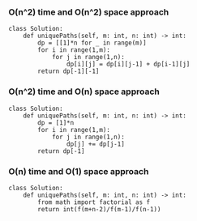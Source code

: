 ### O(n^2) time and O(n^2) space approach 

```python3
class Solution:
    def uniquePaths(self, m: int, n: int) -> int:
        dp = [[1]*n for _ in range(m)]
        for i in range(1,m):
            for j in range(1,n):
                dp[i][j] = dp[i][j-1] + dp[i-1][j]
        return dp[-1][-1]
```

### O(n^2) time and O(n) space approach

```python3
class Solution:
    def uniquePaths(self, m: int, n: int) -> int:
        dp = [1]*n
        for i in range(1,m):
            for j in range(1,n):
                dp[j] += dp[j-1]
        return dp[-1]
```

### O(n) time and O(1) space approach

```python3
class Solution:
    def uniquePaths(self, m: int, n: int) -> int:
        from math import factorial as f
        return int(f(m+n-2)/f(m-1)/f(n-1))
```
